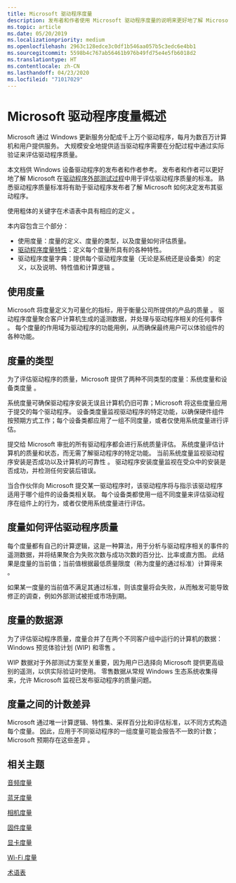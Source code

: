 ```yaml
---
title: Microsoft 驱动程序度量
description: 发布者和作者使用 Microsoft 驱动程序度量的说明来更好地了解 Microsoft 在驱动程序外部测试过程中用于评估驱动程序质量的标准
ms.topic: article
ms.date: 05/20/2019
ms.localizationpriority: medium
ms.openlocfilehash: 2963c128edce3c0df1b546aa057b5c3edc6e4bb1
ms.sourcegitcommit: 5598b4c767ab56461b976b49fd75e4e5fb6018d2
ms.translationtype: HT
ms.contentlocale: zh-CN
ms.lasthandoff: 04/23/2020
ms.locfileid: "71017029"
---
```

# <a name="overview-of-the-microsoft-driver-measures"></a>Microsoft 驱动程序度量概述

Microsoft 通过 Windows 更新服务分配成千上万个驱动程序，每月为数百万计算机和用户提供服务。 大规模安全地提供适当驱动程序需要在分配过程中通过实际验证来评估驱动程序质量。

本文档供 Windows 设备驱动程序的发布者和作者参考。  发布者和作者可以更好地了解 Microsoft 在[驱动程序外部测试过程](https://docs.microsoft.com/windows-hardware/drivers/dashboard/driver-flighting)中用于评估驱动程序质量的标准。 熟悉驱动程序质量标准将有助于驱动程序发布者了解 Microsoft 如何决定发布其驱动程序。

使用粗体的关键字在术语表中具有相应的定义  。

本内容包含三个部分：

* 使用度量：度量的定义、度量的类型，以及度量如何评估质量。
* [驱动程序度量特性](measure-attributes.md)：定义每个度量所具有的各种特性。
* 驱动程序度量字典：提供每个驱动程序度量（无论是系统还是设备类）的定义，以及说明、特性值和计算逻辑   。

## <a name="using-measures"></a>使用度量

Microsoft 将度量定义为可量化的指标，用于衡量公司所提供的产品的质量  。 驱动程序度量聚合客户计算机生成的遥测数据，并处理与驱动程序相关的任何事件  。 每个度量的作用域为驱动程序的功能用例，从而确保最终用户可以体验组件的各种功能。

## <a name="types-of-measures"></a>度量的类型

为了评估驱动程序的质量，Microsoft 提供了两种不同类型的度量：系统度量和设备类度量   。

系统度量可确保驱动程序安装无误且计算机仍旧可靠；Microsoft 将这些度量应用于提交的每个驱动程序。 设备类度量监视驱动程序的特定功能，以确保硬件组件按预期方式工作；每个设备类都应用了一组不同度量，或者仅使用系统度量进行评估。

提交给 Microsoft 审批的所有驱动程序都会进行系统质量评估。 系统度量评估计算机的质量和状态，而无需了解驱动程序的特定功能。 当前系统度量监视驱动程序安装是否成功以及计算机的可靠性  。 驱动程序安装度量监视在受众中的安装是否成功，并检测任何安装后错误。

当合作伙伴向 Microsoft 提交某一驱动程序时，该驱动程序将与指示该驱动程序适用于哪个组件的设备类相关联。 每个设备类都使用一组不同度量来评估驱动程序在组件上的行为，或者仅使用系统度量进行评估。

## <a name="how-measures-assess-driver-quality"></a>度量如何评估驱动程序质量

每个度量都有自己的计算逻辑，这是一种算法，用于分析与驱动程序相关的事件的遥测数据，并将结果聚合为失败次数与成功次数的百分比、比率或直方图。 此结果是度量的当前值；当前值根据最低质量限度（称为度量的通过标准）计算得来   。

如果某一度量的当前值不满足其通过标准，则该度量将会失败，从而触发可能导致修正的调查，例如外部测试被拒或市场到期。

## <a name="data-sources-for-measures"></a>度量的数据源

为了评估驱动程序质量，度量合并了在两个不同客户组中运行的计算机的数据：Windows 预览体验计划 (WIP) 和零售   。

WIP 数据对于外部测试方案至关重要，因为用户已选择向 Microsoft 提供更高级别的遥测，以供实际验证时使用。 零售数据从常规 Windows 生态系统收集得来，允许 Microsoft 监视已发布驱动程序的质量问题。

## <a name="count-differences-between-measures"></a>度量之间的计数差异

Microsoft 通过唯一计算逻辑、特性集、采样百分比和评估标准，以不同方式构造每个度量。 因此，应用于不同驱动程序的一组度量可能会报告不一致的计数；Microsoft 预期存在这些差异  。

## <a name="related-topics"></a>相关主题

[音频度量](audio-measures.md)

[蓝牙度量](bluetooth-measures.md)

[相机度量](camera-measures.md)

[固件度量](firmware-measures.md)

[显卡度量](graphics-measures.md)

[Wi-Fi 度量](wi-fi-measures.md)

[术语表](measures-glossary.md)
